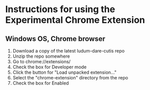 # Instructions for using the Experimental Chrome Extension
## Windows OS, Chrome browser

1. Download a copy of the latest ludum-dare-cutis repo
1. Unzip the repo somewhere
1. Go to chrome://extensions/
1. Check the box for Developer mode
1. Click the button for "Load unpacked extension..."
1. Select the "chrome-extension" directory from the repo
1. Check the box for Enabled
